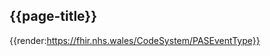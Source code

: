<div class="warning"><span class="ImplementWarn"></span></div>

## {{page-title}}

{{render:https://fhir.nhs.wales/CodeSystem/PASEventType}}